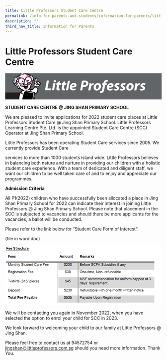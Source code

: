 ```yaml
---
title: Little Professors Student Care Centre
permalink: /info-for-parents-and-students/information-for-parents/little-professors-student-care-centre/
description: ""
third_nav_title: Information for Parents
---
```

# **Little Professors Student Care Centre**

![](/images/Capture1.png)

**STUDENT CARE CENTRE @ JING SHAN PRIMARY SCHOOL**

We are pleased to invite applications for 2022 student care places at Little Professors Student Care @ Jing Shan Primary School. Little Professors Learning Centre Pte. Ltd. is the appointed Student Care Centre (SCC) Operator at Jing Shan Primary School.

Little Professors has been operating Student Care services since 2005. We currently provide Student Care

services to more than 1000 students island wide. Little Professors believes in balancing both nature and nurture in providing our children with a holistic student care experience. With a team of dedicated and diligent staff, we want our children to be well taken care of and to enjoy and appreciate our programmes.


**Admission Criteria**

All P1(2022) children who have successfully been allocated a place in Jing Shan Primary School for 2022 can indicate their interest in joining Little Professors @ Jing Shan Primary School. Please note that placement in the SCC is subjected to vacancies and should there be more applicants for the vacancies, a ballot will be conducted.

Please refer to the link below for “Student Care Form of Interest”:

(file in word doc)

![](/images/Capture1-1.png)

We will be contacting you again in November 2022, when you have selected the option to enrol your child for SCC in 2023.

We look forward to welcoming your child to our family at Little Professors @ Jing Shan.

Please feel free to contact us at 94572754 or [jingshan@littleprofessors.com.sg](mailto:jingshan@littleprofessors.com.sg) should you need more information. Thank You.